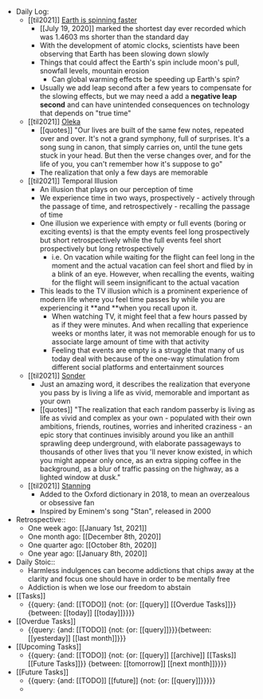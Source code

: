 - Daily Log:
    - [[til2021]] [Earth is spinning faster](https://phys.org/news/2021-01-earth-faster.html)
        - [[July 19, 2020]] marked the shortest day ever recorded which was 1.4603 ms shorter than the standard day
        - With the development of atomic clocks, scientists have been observing that Earth has been slowing down slowly 
        - Things that could affect the Earth's spin include moon's pull, snowfall levels, mountain erosion
            - Can global warming effects be speeding up Earth's spin?
        - Usually we add leap second after a few years to compensate for the slowing effects, but we may need a add a **negative leap second** and can have unintended consequences on technology that depends on "true time"
    - [[til2021]] [Oleka](https://www.dictionaryofobscuresorrows.com/post/108103733320/our-lives-are-built-of-the-same-few-notes)
        - [[quotes]] "Our lives are built of the same few notes, repeated over and over. It's not a grand symphony, full of surprises. It's a song sung in canon, that simply carries on, until the tune gets stuck in your head. But then the verse changes over, and for the life of you, you can't remember how it's suppose to go"
        - The realization that only a few days are memorable
    - [[til2021]] Temporal Illusion
        - An illusion that plays on our perception of time
        - We experience time in two ways, prospectively - actively through the passage of time, and retrospectively - recalling the passage of time
        - One illusion we experience with empty or full events (boring or exciting events) is that the empty events feel long prospectively but short retrospectively while the full events feel short prospectively but long retrospectively
            - i.e. On vacation while waiting for the flight can feel long in the moment and the actual vacation can feel short and flied by in a blink of an eye. However, when recalling the events, waiting for the flight will seem insignificant to the actual vacation
        - This leads to the TV illusion which is a prominent experience of modern life  where you feel time passes by while you are experiencing it **and **when you recall upon it.
            - When watching TV, it might feel that a few hours passed by as if they were minutes. And when recalling that experience weeks or months later, it was not memorable enough for us to associate large amount of time with that activity
            - Feeling that events are empty is a struggle that many of us today deal with because of the one-way stimulation from different social platforms and entertainment sources
    - [[til2021]] [Sonder](https://www.dictionaryofobscuresorrows.com/post/23536922667/sonder)
        - Just an amazing word, it describes the realization that everyone you pass by is living a life as vivid, memorable and important as your own
        - [[quotes]] "The realization that each random passerby is living as life as vivid and complex as your own - populated with their own ambitions, friends, routines, worries and inherited craziness - an epic story that continues invisibly around you like an anthill sprawling deep underground, with elaborate passageways to thousands of other lives that you 'll never know existed, in which you might appear only once, as an extra sipping coffee in the background, as a blur of traffic passing on the highway, as a lighted window at dusk."
    - [[til2021]] [Stanning](https://www.lexico.com/definition/stan)
        - Added to the Oxford dictionary in 2018, to mean an overzealous or obsessive fan
        - Inspired by Eminem's song "Stan", released in 2000
- Retrospective::
    - One week ago: [[January 1st, 2021]]
    - One month ago: [[December 8th, 2020]]
    - One quarter ago: [[October 8th, 2020]]
    - One year ago: [[January 8th, 2020]]
- Daily Stoic::
    - Harmless indulgences can become addictions that chips away at the clarity and focus one should have in order to be mentally free
    - Addiction is when we lose our freedom to abstain
- [[Tasks]]
    - {{query: {and: [[TODO]] {not: {or: [[query]] [[Overdue Tasks]]}} {between: [[today]] [[today]]}}}}
- [[Overdue Tasks]]
    - {{query: {and: [[TODO]] {not: {or: [[query]]}}}{between: [[yesterday]] [[last month]]}}}
- [[Upcoming Tasks]]
    - {{query: {and: [[TODO]] {not: {or: [[query]] [[archive]] [[Tasks]] [[Future Tasks]]}} {between: [[tomorrow]] [[next month]]}}}}
- [[Future Tasks]]
    - {{query: {and: [[TODO]] [[future]] {not: {or: [[query]]}}}}}
    - 
